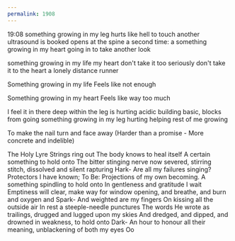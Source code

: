 ```yaml
---
permalink: 1908
---
```

19:08 
something growing in my leg 
hurts like hell to touch
another
ultrasound is booked 
opens at the spine a second 
time:
 a something growing in my heart
going
 in
to take another look 

something growing
in my life 
my heart
don't take it too
seriously
don't take it to 
the heart a
lonely distance runner

Something growing in my life 
Feels like not enough 

Something growing in my heart 
Feels like way too much 

I feel it in there
deep within the leg is hurting
acidic building 
basic, blocks from going
something growing
in my leg 
hurting 
helping
rest of me 
growing

To make the nail turn and face away 
(Harder than a promise - More concrete and indelible)


The Holy Lyre Strings ring out 
The body knows to heal itself 
A certain something to hold onto 
The bitter stinging nerve now severed, stirring stitch, dissolved and silent 
rapturing 
Hark- 
Are all my failures singing?
Protectors I have known; To Be:
Projections of my own becoming.
A something spindling to hold onto 
In gentleness and gratitude I wait
Emptiness will clear, make way for window opening, and breathe, and burn and oxygen and
Spark-
And weighted are my fingers 
On kissing all the outside air 
In rest a steeple-needle punctures 
The words He wrote as trailings, drugged and lugged upon my skies
And dredged, and dipped, and drowned in weakness, to hold onto 
Dark-
An hour to honour all their meaning, 
unblackening of both my eyes 
Oo